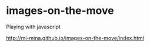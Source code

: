 # images-on-the-move

Playing with javascript

http://mi-mina.github.io/images-on-the-move/index.html
